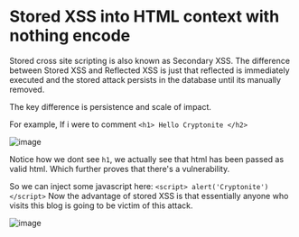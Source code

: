 # Stored XSS into HTML context with nothing encode

Stored cross site scripting is also known as Secondary XSS.
The difference between Stored XSS and Reflected XSS is just that 
reflected is immediately executed and the stored attack persists in 
the database until its manually removed.

The key difference is persistence and scale of impact.

For example, If i were to comment `<h1> Hello Cryptonite </h2>`

![image](https://github.com/user-attachments/assets/0a896313-7d5b-41e1-bc8d-2b93649fab38)

Notice how we dont see `h1`, we actually see that html has been passed as valid html.
Which further proves that there's a vulnerability.

So we can inject some javascript here:
`<script> alert('Cryptonite') </script>`
Now the advantage of stored XSS is that essentially anyone who visits this blog is going to
be victim of this attack.

![image](https://github.com/user-attachments/assets/09459317-8637-43b2-9e11-7549591c10c9)
